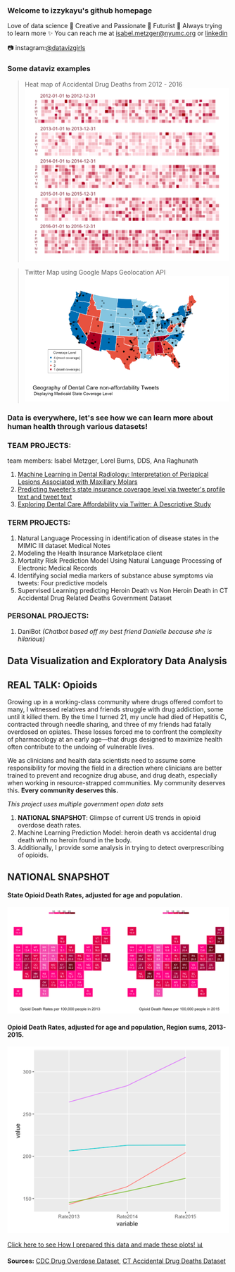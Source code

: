 ### Welcome to izzykayu's github homepage
Love of data science :crystal_ball: Creative and Passionate :pencil: Futurist :green_heart: Always trying to learn more :sparkles: You can reach me at [isabel.metzger@nyumc.org](isabel.metzger@nyumc.org) or [linkedin](https://www.linkedin.com/in/isabelmetzger)

:camera: instagram:[@datavizgirls](https://www.instagram.com/datavizgirls/)

### Some dataviz examples
>Heat map of Accidental Drug Deaths from 2012 - 2016
![Heat map of Accidental Drug Deaths from 2012 - 2016](calendar.png)

>Twitter Map using Google Maps Geolocation API
![IMAGE](mapwithcoveragelevel.png)

### Data is everywhere, let's see how we can learn more about human health through various datasets!
### TEAM PROJECTS:
team members: Isabel Metzger, Lorel Burns, DDS, Ana Raghunath
1. [Machine Learning in Dental Radiology: Interpretation of Periapical Lesions Associated with Maxillary Molars](izzykayu.github.io/twitterdental.md)
2. [Predicting tweeter’s state insurance coverage level via tweeter's profile text and tweet text](izzykayu.github.io/twitterdental.md)
3. [Exploring Dental Care Affordability via Twitter: A Descriptive Study](izzykayu.github.io/twitterdental.md)

### TERM PROJECTS:
1. Natural Language Processing in identification of disease states in the MIMIC III dataset Medical Notes
2. Modeling the Health Insurance Marketplace client
3. Mortality Risk Prediction Model Using Natural Language Processing of Electronic Medical Records
4. Identifying social media markers of substance abuse symptoms via tweets: Four predictive models
5. Supervised Learning predicting Heroin Death vs Non Heroin Death in CT Accidental Drug Related Deaths Government Dataset 

### PERSONAL PROJECTS:
1. DaniBot _(Chatbot based off my best friend Danielle because she is hilarious)_

## Data Visualization and Exploratory Data Analysis
## REAL TALK: Opioids
<p>Growing up in a working-class community where drugs offered comfort to many, I witnessed relatives and friends struggle with drug addiction, some until it killed them. By the time I turned 21, my uncle had died of Hepatitis C, contracted through needle sharing, and three of my friends had fatally overdosed on opiates. These losses forced me to confront the complexity of pharmacology at an early age—that drugs designed to maximize health often contribute to the undoing of vulnerable lives.<p>

We as clinicians and health data scientists need to assume some responsibility for moving the field in a direction where clinicians are better trained to prevent and recognize drug abuse, and drug death, especially when working in resource-strapped communities. My community deserves this. **Every community deserves this.**

_This project uses multiple government open data sets_
1. **NATIONAL SNAPSHOT**: Glimpse of current US trends in opioid overdose death rates.
2. Machine Learning Prediction Model: heroin death vs accidental drug death with no heroin found in the body.
3. Additionally, I provide some analysis in trying to detect overprescribing of opioids.
## NATIONAL SNAPSHOT
#### State Opioid Death Rates, adjusted for age and population.
![IMAGE](maps.png)
#### Opioid Death Rates, adjusted for age and population, Region sums, 2013-2015.
![IMAGE](DeathRatesByRegion.png)

[Click here to see How I prepared this data and made these plots! :bar_chart:](https://github.com/izzykayu/izzykayu.github.io/blob/master/graphsglimpse.pdf)

**Sources:**
[CDC Drug Overdose Dataset](https://www.cdc.gov/drugoverdose/data/statedeaths.html),
[CT Accidental Drug Deaths Dataset](https://catalog.data.gov/dataset/accidental-drug-related-deaths-january-2012-sept-2015)

